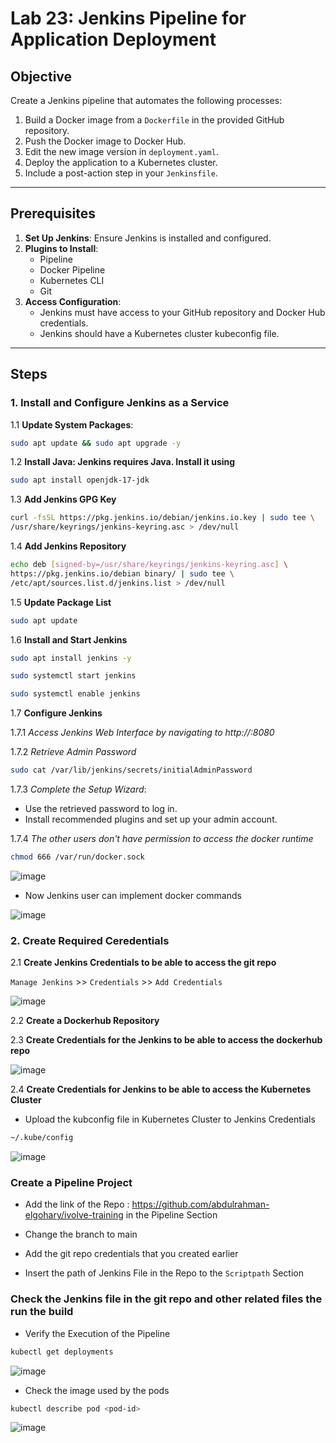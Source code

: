# Lab 23: Jenkins Pipeline for Application Deployment  

## Objective  
Create a Jenkins pipeline that automates the following processes:  
1. Build a Docker image from a `Dockerfile` in the provided GitHub repository.  
2. Push the Docker image to Docker Hub.  
3. Edit the new image version in `deployment.yaml`.  
4. Deploy the application to a Kubernetes cluster.  
5. Include a post-action step in your `Jenkinsfile`.  

---

## Prerequisites  

1. **Set Up Jenkins**: Ensure Jenkins is installed and configured.  
2. **Plugins to Install**:  
   - Pipeline  
   - Docker Pipeline  
   - Kubernetes CLI  
   - Git  
3. **Access Configuration**:  
   - Jenkins must have access to your GitHub repository and Docker Hub credentials.  
   - Jenkins should have a Kubernetes cluster kubeconfig file.  

---

## Steps  

### 1. Install and Configure Jenkins as a Service  

1.1  **Update System Packages**:

```bash
sudo apt update && sudo apt upgrade -y
```
1.2 **Install Java: Jenkins requires Java. Install it using**

```bash
sudo apt install openjdk-17-jdk
```
1.3 **Add Jenkins GPG Key**

```bash
curl -fsSL https://pkg.jenkins.io/debian/jenkins.io.key | sudo tee \
/usr/share/keyrings/jenkins-keyring.asc > /dev/null
```
1.4 **Add Jenkins Repository**

```bash
echo deb [signed-by=/usr/share/keyrings/jenkins-keyring.asc] \
https://pkg.jenkins.io/debian binary/ | sudo tee \
/etc/apt/sources.list.d/jenkins.list > /dev/null
```

1.5 **Update Package List**

```bash
sudo apt update
```

1.6 **Install and Start Jenkins**

```bash
sudo apt install jenkins -y
```

```bash
sudo systemctl start jenkins
```

```bash
sudo systemctl enable jenkins
```

1.7 **Configure Jenkins**

1.7.1 *Access Jenkins Web Interface by navigating to http://<server-ip>:8080*

1.7.2 *Retrieve Admin Password*

```bash
sudo cat /var/lib/jenkins/secrets/initialAdminPassword
```
1.7.3 *Complete the Setup Wizard*:
- Use the retrieved password to log in.
- Install recommended plugins and set up your admin account.

1.7.4 *The other users don't have permission to access the docker runtime*

```bash
chmod 666 /var/run/docker.sock
```

![image](https://github.com/user-attachments/assets/36b506cf-6efe-4588-bbb3-b782e16fdd25)

- Now Jenkins user can implement docker commands

![image](https://github.com/user-attachments/assets/349d13a0-55f4-42a8-8384-c2bc5a1e6cdd)

### 2. Create Required Ceredentials

2.1 **Create Jenkins Credentials to be able to access the git repo**

`Manage Jenkins` >> `Credentials` >> `Add Credentials`

![image](https://github.com/user-attachments/assets/5bdb8b1e-1db7-4d94-a371-90c0753de1bd)

2.2 **Create a Dockerhub Repository**
  
2.3 **Create Credentials for the Jenkins to be able to access the dockerhub repo**

![image](https://github.com/user-attachments/assets/9bf464ba-d9e6-4993-a601-d44c8d2edc6c)

2.4 **Create Credentials for Jenkins to be able to access the Kubernetes Cluster** 

- Upload the kubconfig file in Kubernetes Cluster to Jenkins Credentials

```bash
~/.kube/config
```
![image](https://github.com/user-attachments/assets/ec03d94e-1e54-4019-8ecf-3a85bb67b246)

### Create a Pipeline Project 

- Add the link of the Repo : https://github.com/abdulrahman-elgohary/ivolve-training in the Pipeline Section


- Change the branch to main
- Add the git repo credentials that you created earlier
- Insert the path of Jenkins File in the Repo to the `Scriptpath` Section

### Check the Jenkins file in the git repo and other related files the run the build 

- Verify the Execution of the Pipeline

```bash
kubectl get deployments
```
![image](https://github.com/user-attachments/assets/aff6fdd9-4edf-47a1-b852-a1a50969e973)

- Check the image used by the pods

```bash
kubectl describe pod <pod-id>
```
![image](https://github.com/user-attachments/assets/98beb73e-eaf7-4b79-885d-e7407cde6f80)
